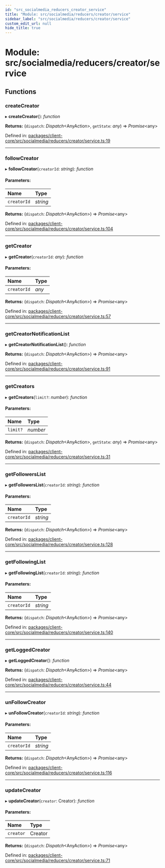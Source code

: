 ```yaml
---
id: "src_socialmedia_reducers_creator_service"
title: "Module: src/socialmedia/reducers/creator/service"
sidebar_label: "src/socialmedia/reducers/creator/service"
custom_edit_url: null
hide_title: true
---
```


# Module: src/socialmedia/reducers/creator/service

## Functions

### createCreator

▸ **createCreator**(): *function*

**Returns:** (`dispatch`: *Dispatch*<AnyAction\>, `getState`: *any*) => *Promise*<any\>

Defined in: [packages/client-core/src/socialmedia/reducers/creator/service.ts:19](https://github.com/xr3ngine/xr3ngine/blob/7e8e151f1/packages/client-core/src/socialmedia/reducers/creator/service.ts#L19)

___

### followCreator

▸ **followCreator**(`creatorId`: *string*): *function*

#### Parameters:

| Name | Type |
| :------ | :------ |
| `creatorId` | *string* |

**Returns:** (`dispatch`: *Dispatch*<AnyAction\>) => *Promise*<any\>

Defined in: [packages/client-core/src/socialmedia/reducers/creator/service.ts:104](https://github.com/xr3ngine/xr3ngine/blob/7e8e151f1/packages/client-core/src/socialmedia/reducers/creator/service.ts#L104)

___

### getCreator

▸ **getCreator**(`creatorId`: *any*): *function*

#### Parameters:

| Name | Type |
| :------ | :------ |
| `creatorId` | *any* |

**Returns:** (`dispatch`: *Dispatch*<AnyAction\>) => *Promise*<any\>

Defined in: [packages/client-core/src/socialmedia/reducers/creator/service.ts:57](https://github.com/xr3ngine/xr3ngine/blob/7e8e151f1/packages/client-core/src/socialmedia/reducers/creator/service.ts#L57)

___

### getCreatorNotificationList

▸ **getCreatorNotificationList**(): *function*

**Returns:** (`dispatch`: *Dispatch*<AnyAction\>) => *Promise*<any\>

Defined in: [packages/client-core/src/socialmedia/reducers/creator/service.ts:91](https://github.com/xr3ngine/xr3ngine/blob/7e8e151f1/packages/client-core/src/socialmedia/reducers/creator/service.ts#L91)

___

### getCreators

▸ **getCreators**(`limit?`: *number*): *function*

#### Parameters:

| Name | Type |
| :------ | :------ |
| `limit?` | *number* |

**Returns:** (`dispatch`: *Dispatch*<AnyAction\>, `getState`: *any*) => *Promise*<any\>

Defined in: [packages/client-core/src/socialmedia/reducers/creator/service.ts:31](https://github.com/xr3ngine/xr3ngine/blob/7e8e151f1/packages/client-core/src/socialmedia/reducers/creator/service.ts#L31)

___

### getFollowersList

▸ **getFollowersList**(`creatorId`: *string*): *function*

#### Parameters:

| Name | Type |
| :------ | :------ |
| `creatorId` | *string* |

**Returns:** (`dispatch`: *Dispatch*<AnyAction\>) => *Promise*<any\>

Defined in: [packages/client-core/src/socialmedia/reducers/creator/service.ts:128](https://github.com/xr3ngine/xr3ngine/blob/7e8e151f1/packages/client-core/src/socialmedia/reducers/creator/service.ts#L128)

___

### getFollowingList

▸ **getFollowingList**(`creatorId`: *string*): *function*

#### Parameters:

| Name | Type |
| :------ | :------ |
| `creatorId` | *string* |

**Returns:** (`dispatch`: *Dispatch*<AnyAction\>) => *Promise*<any\>

Defined in: [packages/client-core/src/socialmedia/reducers/creator/service.ts:140](https://github.com/xr3ngine/xr3ngine/blob/7e8e151f1/packages/client-core/src/socialmedia/reducers/creator/service.ts#L140)

___

### getLoggedCreator

▸ **getLoggedCreator**(): *function*

**Returns:** (`dispatch`: *Dispatch*<AnyAction\>) => *Promise*<any\>

Defined in: [packages/client-core/src/socialmedia/reducers/creator/service.ts:44](https://github.com/xr3ngine/xr3ngine/blob/7e8e151f1/packages/client-core/src/socialmedia/reducers/creator/service.ts#L44)

___

### unFollowCreator

▸ **unFollowCreator**(`creatorId`: *string*): *function*

#### Parameters:

| Name | Type |
| :------ | :------ |
| `creatorId` | *string* |

**Returns:** (`dispatch`: *Dispatch*<AnyAction\>) => *Promise*<any\>

Defined in: [packages/client-core/src/socialmedia/reducers/creator/service.ts:116](https://github.com/xr3ngine/xr3ngine/blob/7e8e151f1/packages/client-core/src/socialmedia/reducers/creator/service.ts#L116)

___

### updateCreator

▸ **updateCreator**(`creator`: Creator): *function*

#### Parameters:

| Name | Type |
| :------ | :------ |
| `creator` | Creator |

**Returns:** (`dispatch`: *Dispatch*<AnyAction\>) => *Promise*<any\>

Defined in: [packages/client-core/src/socialmedia/reducers/creator/service.ts:71](https://github.com/xr3ngine/xr3ngine/blob/7e8e151f1/packages/client-core/src/socialmedia/reducers/creator/service.ts#L71)
